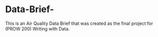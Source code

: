 # Data-Brief-
This is an Air Quality Data Brief that was created as the final project for (PROW 200) Writing with Data.
